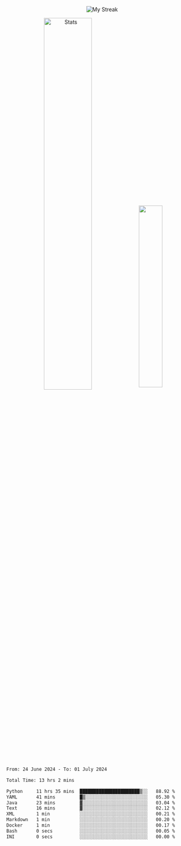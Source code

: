 <p align="center">
<picture>
  <source media="(prefers-color-scheme: dark)" srcset="http://github-readme-streak-stats.herokuapp.com?user=semolik&theme=dark&hide_border=true&background=DD272700">
  <img alt="My Streak" src="http://github-readme-streak-stats.herokuapp.com?user=semolik&hide_border=true">
</picture>
</p>
<div align="center">
  <picture>
    <source media="(prefers-color-scheme: dark)" srcset="https://github-readme-stats.vercel.app/api?username=semolik&show_icons=true&bg_color=DD272700&hide_border=true&theme=dark">
        <img alt="Stats" src="https://github-readme-stats.vercel.app/api?username=semolik&show_icons=true&bg_color=DD272700&hide_border=true" width="50%" >
  </picture>
  <sup>
  <picture>
  <source media="(prefers-color-scheme: dark)" srcset="https://github-readme-stats.vercel.app/api/top-langs/?username=semolik&layout=compact&hide_border=true&bg_color=DD272700&theme=dark">
  <img src="https://github-readme-stats.vercel.app/api/top-langs/?username=semolik&layout=compact&hide_border=true" width="35%" />
  </picture>
  </sup>
</div>
<!--START_SECTION:waka-->

```txt
From: 24 June 2024 - To: 01 July 2024

Total Time: 13 hrs 2 mins

Python     11 hrs 35 mins  ██████████████████████▒░░   88.92 %
YAML       41 mins         █▒░░░░░░░░░░░░░░░░░░░░░░░   05.30 %
Java       23 mins         ▓░░░░░░░░░░░░░░░░░░░░░░░░   03.04 %
Text       16 mins         ▓░░░░░░░░░░░░░░░░░░░░░░░░   02.12 %
XML        1 min           ░░░░░░░░░░░░░░░░░░░░░░░░░   00.21 %
Markdown   1 min           ░░░░░░░░░░░░░░░░░░░░░░░░░   00.20 %
Docker     1 min           ░░░░░░░░░░░░░░░░░░░░░░░░░   00.17 %
Bash       0 secs          ░░░░░░░░░░░░░░░░░░░░░░░░░   00.05 %
INI        0 secs          ░░░░░░░░░░░░░░░░░░░░░░░░░   00.00 %
```

<!--END_SECTION:waka-->

